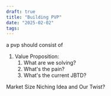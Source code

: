 ```yaml
---
draft: true
title: "Building PVP"
date: "2025-02-02"
tags: 
---
```

a pvp should consist of

1. Value Proposition:
	1. What are we solving?
	2. What's the pain?
	3. What's the current JBTD?

Market Size
Niching
Idea and Our Twist?